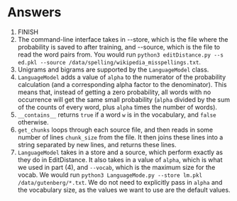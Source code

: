 # Answers

1. FINISH
2. The command-line interface takes in --store, which is the file where the probability is saved to after training, and --source, which is the file to read the word pairs from. You would run `python3 editDistance.py --s ed.pkl --source /data/spelling/wikipedia_misspellings.txt`.
3. Unigrams and bigrams are supported by the `LanguageModel` class.
4. `LanguageModel` adds a value of `alpha` to the numerator of the probability calculation (and a corresponding alpha factor to the denominator). This means that, instead of getting a zero probability, all words with no occurrence will get the same small probability (`alpha` divided by the sum of the counts of every word, plus `alpha` times the number of words).
5. `__contains__` returns `true` if a word `w` is in the vocabulary, and `false` otherwise.
6. `get_chunks` loops through each source file, and then reads in some number of lines `chunk_size` from the file. It then joins these lines into a string separated by new lines, and returns these lines.
7. `LanguageModel` takes in a store and a source, which perform exactly as they do in EditDistance. It also takes in a value of `alpha`, which is what we used in part (4), and `--vocab`, which is the maximum size for the vocab. We would run
   `python3 LanguageMode.py --store lm.pkl /data/gutenberg/*.txt`. We do not need to explicitly pass in `alpha` and the vocabulary size, as the values we want to use are the default values.

